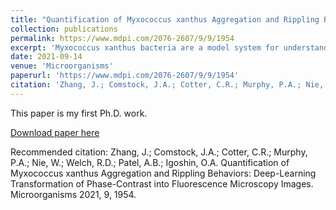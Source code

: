 ```yaml
---
title: "Quantification of Myxococcus xanthus Aggregation and Rippling Behaviors: Deep-Learning Transformation of Phase-Contrast into Fluorescence Microscopy Images"
collection: publications
permalink: https://www.mdpi.com/2076-2607/9/9/1954
excerpt: 'Myxococcus xanthus bacteria are a model system for understanding pattern formation and collective cell behaviors. When starving, cells aggregate into fruiting bodies to form metabolically inert spores. During predation, cells self-organize into traveling cell-density waves termed ripples. Both phase-contrast and fluorescence microscopy are used to observe these patterns but each has its limitations. Phase-contrast images have higher contrast, but the resulting image intensities lose their correlation with cell density. The intensities of fluorescence microscopy images, on the other hand, are well-correlated with cell density, enabling better segmentation of aggregates and better visualization of streaming patterns in between aggregates; however, fluorescence microscopy requires the engineering of cells to express fluorescent proteins and can be phototoxic to cells. To combine the advantages of both imaging methodologies, we develop a generative adversarial network that converts phase-contrast into synthesized fluorescent images. By including an additional histogram-equalized output to the state-of-the-art pix2pixHD algorithm, our model generates accurate images of aggregates and streams, enabling the estimation of aggregate positions and sizes, but with small shifts of their boundaries. Further training on ripple patterns enables accurate estimation of the rippling wavelength. Our methods are thus applicable for many other phenotypic behaviors and pattern formation studies.'
date: 2021-09-14
venue: 'Microorganisms'
paperurl: 'https://www.mdpi.com/2076-2607/9/9/1954'
citation: 'Zhang, J.; Comstock, J.A.; Cotter, C.R.; Murphy, P.A.; Nie, W.; Welch, R.D.; Patel, A.B.; Igoshin, O.A. Quantification of Myxococcus xanthus Aggregation and Rippling Behaviors: Deep-Learning Transformation of Phase-Contrast into Fluorescence Microscopy Images. Microorganisms 2021, 9, 1954.'
---
```

This paper is my first Ph.D. work.

[Download paper here](https://www.mdpi.com/2076-2607/9/9/1954/pdf?version=1631685181)

Recommended citation: Zhang, J.; Comstock, J.A.; Cotter, C.R.; Murphy, P.A.; Nie, W.; Welch, R.D.; Patel, A.B.; Igoshin, O.A. Quantification of Myxococcus xanthus Aggregation and Rippling Behaviors: Deep-Learning Transformation of Phase-Contrast into Fluorescence Microscopy Images. Microorganisms 2021, 9, 1954.
